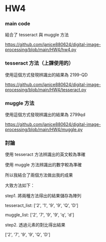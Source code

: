 # HW4

### main code
結合了 tesseract 與 muggle 方法

https://github.com/janice880624/digital-image-processing/blob/main/HW4/hw4.py

### tesseract 方法（上課使用的）
使用這個方式發現辨識出的結果為 2199-QD

https://github.com/janice880624/digital-image-processing/blob/main/HW4/tesseract.py

### muggle 方法
使用這個方式發現辨識出的結果為 2799qd

https://github.com/janice880624/digital-image-processing/blob/main/HW4/muggle.py

### 討論
使用 tesseract 方法辨識出的英文較為準確

使用 muggle 方法辨識出的數字較為準確

所以我結合了兩個方法做出我的成果

大致方法如下：

step1. 將兩種方法得出的結果儲存為陣列

tesseract_list: ['2', '1', '9', '9', 'Q', 'D']

muggle_list: ['2', '7', '9', '9', 'q', 'd']

step2. 透過元素的對比得出結果

['2', '7', '9', '9', 'Q', 'D']
